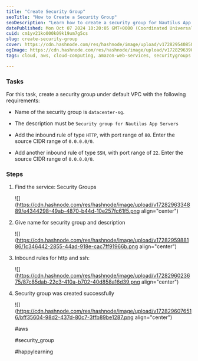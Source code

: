 ```yaml
---
title: "Create Security Group"
seoTitle: "How to Create a Security Group"
seoDescription: "Learn how to create a security group for Nautilus App Servers, including setting up HTTP and SSH inbound rules"
datePublished: Mon Oct 07 2024 10:20:05 GMT+0000 (Coordinated Universal Time)
cuid: cm1yv21ko000k09k19um7g5cs
slug: create-security-group
cover: https://cdn.hashnode.com/res/hashnode/image/upload/v1728295408588/62f05cdd-c211-448d-95bf-5e6447d3364b.png
ogImage: https://cdn.hashnode.com/res/hashnode/image/upload/v1728296390283/8127c311-5d9d-4e7d-aaa2-9fa4c03afbda.png
tags: cloud, aws, cloud-computing, amazon-web-services, securitygroups

---
```


### Tasks

For this task, create a security group under default VPC with the following requirements:

* Name of the security group is `datacenter-sg`.
    
* The description must be `Security group for Nautilus App Servers`
    
* Add the inbound rule of type `HTTP`, with port range of `80`. Enter the source CIDR range of `0.0.0.0/0`.
    
* Add another inbound rule of type `SSH`, with port range of `22`. Enter the source CIDR range of `0.0.0.0/0`.
    

### Steps

1. Find the service: Security Groups
    
    ![](https://cdn.hashnode.com/res/hashnode/image/upload/v1728296334889/e4344298-49ab-4870-b44d-10e257fc61f5.png align="center")
    
2. Give name for security group and description
    
    ![](https://cdn.hashnode.com/res/hashnode/image/upload/v1728295988186/1c346442-2855-44ad-918e-cac7ff91966b.png align="center")
    
3. Inbound rules for http and ssh:
    
    ![](https://cdn.hashnode.com/res/hashnode/image/upload/v1728296023675/87c85dab-22c3-410a-b702-40d858a16d39.png align="center")
    
4. Security group was created successfully
    
    ![](https://cdn.hashnode.com/res/hashnode/image/upload/v1728296076516/bff35604-98d2-437d-80c7-3ffb89be1287.png align="center")
    
    #aws
    
    #security\_group
    
    #happylearning